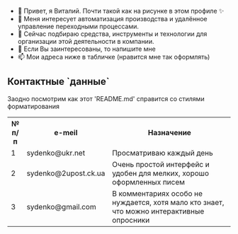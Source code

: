 - 👋 Привет, я Виталий. Почти такой как на рисунке в этом профиле ✨
- 👀 Меня интересует автоматизация производства и удалённое управление переходными процессами.
- 🌱 Сейчас подбираю средства, инструменты и технологии для организации этой деятельности в компании.
- 💞️ Если Вы заинтересованы, то напишите мне
- 📫 Мои адреса ниже в табличке (нравится мне так оформлять)

<!---
sydenko/sydenko — это ✨ специальный ✨ репозиторий, потому что его `README.md` (этот файл) отображается в вашем профиле GitHub.
Вы можете щелкнуть ссылку «Предварительный просмотр», чтобы просмотреть свои изменения.
--->

<h2>Контактные `данные`</h2>
<p>Заодно посмотрим как этот 'README.md' справится со стилями форматирования</p>

<table>
  <tr>
    <th>№<br />п/п</th>
    <th>e-meil</th>
    <th>Назначение</th>
  </tr>
  <tr>
    <td>1</td>
    <td>sydenko@ukr.net</td>
    <td>Просматриваю каждый день</td>
  </tr>
  <tr>
    <td>2</td>
    <td>sydenko@2upost.ck.ua</td>
    <td>Очень простой интерфейс и удобен для мелких, хорошо оформленных писем</td>
  </tr>
  <tr>
    <td>3</td>
    <td>sydenko@gmail.com</td>
    <td>В комментариях особо не нуждается, хотя мало кто знает, что можно интерактивные опросники</td>
  </tr>
</table>

